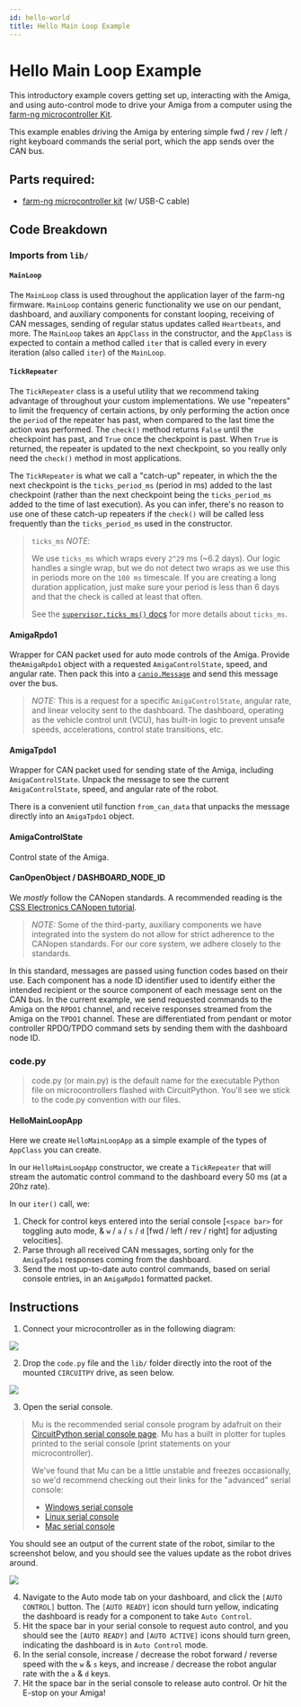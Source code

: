 ```yaml
---
id: hello-world
title: Hello Main Loop Example
---
```

# Hello Main Loop Example

This introductory example covers getting set up, interacting with the Amiga, and
using auto-control mode to drive your Amiga from a computer
using the [farm-ng microcontroller Kit](https://farm-ng.com/products/microcontroller-kit).

This example enables driving the Amiga by entering simple fwd / rev / left / right keyboard commands the serial port, which the app sends over the CAN bus.

## Parts required:

- [farm-ng microcontroller kit](https://farm-ng.com/products/microcontroller-kit) (w/ USB-C cable)

## Code Breakdown

### Imports from `lib/`

#### `MainLoop`

The `MainLoop` class is used throughout the application layer of the farm-ng firmware.
`MainLoop` contains generic functionality we use on our pendant, dashboard, and auxiliary components for constant looping, receiving of CAN messages, sending of regular status updates called `Heartbeats`, and more.
The `MainLoop` takes an `AppClass` in the constructor, and the `AppClass` is expected to contain a method called `iter` that is called every in every iteration (also called `iter`) of the `MainLoop`.


#### `TickRepeater`

The `TickRepeater` class is a useful utility that we recommend taking advantage of throughout your custom implementations.
We use "repeaters" to limit the frequency of certain actions, by only performing the action once the `period` of the repeater has past, when compared to the last time the action was performed.
The `check()` method returns `False` until the checkpoint has past, and `True` once the checkpoint is past.
When `True` is returned, the repeater is updated to the next checkpoint, so you really only need the `check()` method in most applications.

The `TickRepeater` is what we call a "catch-up" repeater, in which the the next checkpoint is the `ticks_period_ms` (period in ms) added to the last checkpoint (rather than the next checkpoint being the `ticks_period_ms` added to the time of last execution).
As you can infer, there's no reason to use one of these catch-up repeaters if the `check()` will be called less frequently than the `ticks_period_ms` used in the constructor.


> `ticks_ms` _NOTE_:
>
> We use `ticks_ms`
> which wraps every `2^29` ms (~6.2 days).
> Our logic handles a single wrap, but we do not detect two wraps
> as we use this in periods more on the `100 ms` timescale.
> If you are creating a long duration application,
> just make sure your period is less than 6 days and that the check
> is called at least that often.
>
> See the [`supervisor.ticks_ms()` docs](https://docs.circuitpython.org/en/latest/shared-bindings/supervisor/#supervisor.ticks_ms)
> for more details about `ticks_ms`.


#### AmigaRpdo1

Wrapper for CAN packet used for auto mode controls of the Amiga.
Provide the`AmigaRpdo1` object with a requested `AmigaControlState`, speed, and angular rate.
Then pack this into a [`canio.Message`](https://docs.circuitpython.org/en/latest/shared-bindings/canio/index.html#canio.Message) and send this message over the bus.

> *NOTE:* This is a request for a specific `AmigaControlState`, angular rate, and linear velocity sent to the dashboard.
> The dashboard, operating as the vehicle control unit (VCU), has built-in logic to prevent unsafe speeds, accelerations, control state transitions, etc.

#### AmigaTpdo1

Wrapper for CAN packet used for sending state of the Amiga, including `AmigaControlState`.
Unpack the message to see the current `AmigaControlState`, speed, and angular rate of the robot.

There is a convenient util function `from_can_data` that unpacks the message directly into an `AmigaTpdo1` object.

#### AmigaControlState

Control state of the Amiga.

#### CanOpenObject / DASHBOARD_NODE_ID

We *mostly* follow the CANopen standards.
A recommended reading is the [CSS Electronics CANopen tutorial](https://www.csselectronics.com/pages/canopen-tutorial-simple-intro).

> *NOTE:* Some of the third-party, auxiliary components we have integrated into the system do not allow for strict adherence to the CANopen standards.
> For our core system, we adhere closely to the standards.

In this standard, messages are passed using function codes based on their use.
Each component has a node ID identifier used to identify either the intended recipient or the source component of each message sent on the CAN bus.
In the current example, we send requested commands to the Amiga on the `RPDO1` channel, and receive responses streamed from the Amiga on the `TPDO1` channel.
These are differentiated from pendant or motor controller RPDO/TPDO command sets by sending them with the dashboard node ID.

### code.py

> code.py (or main.py) is the default name for the executable Python file on microcontrollers flashed with CircuitPython.
> You'll see we stick to the code.py convention with our files.

#### HelloMainLoopApp

Here we create `HelloMainLoopApp` as a simple example of the types of `AppClass` you can create.

In our `HelloMainLoopApp` constructor, we create a `TickRepeater` that will stream the automatic control command to the dashboard every 50 ms (at a 20hz rate).

In our `iter()` call, we:
1. Check for control keys entered into the serial console [`<space bar>` for toggling auto mode, & `w` / `a` / `s` / `d` [fwd / left / rev / right] for adjusting velocities].
2. Parse through all received CAN messages, sorting only for the `AmigaTpdo1` responses coming from the dashboard.
3. Send the most up-to-date auto control commands, based on serial console entries, in an `AmigaRpdo1` formatted packet.


## Instructions

1. Connect your microcontroller as in the following diagram:
<!-- <p align="center">
<img src="./assets/hello_main_loop_diagram.png" alt="drawing" width="600"/>
</p> -->
![](./assets/hello_main_loop_diagram.png)

2. Drop the `code.py` file and the `lib/` folder directly into the root of the mounted `CIRCUITPY` drive, as seen below.

<!-- <p align="center">
<img src="./assets/hello_main_loop_filesystem.png" alt="drawing" width="500"/>
</p> -->
![](./assets/hello_main_loop_filesystem.png)

3. Open the serial console.

> Mu is the recommended serial console program by adafruit on their [CircuitPython serial console page](https://learn.adafruit.com/welcome-to-circuitpython/kattni-connecting-to-the-serial-console).
> Mu has a built in plotter for tuples printed to the serial console (print statements on your microcontroller).
>
> We've found that Mu can be a little unstable and freezes occasionally,
> so we'd recommend checking out their links for the "advanced" serial console:
>
> - [Windows serial console](https://learn.adafruit.com/welcome-to-circuitpython/advanced-serial-console-on-windows)
> - [Linux serial console](https://learn.adafruit.com/welcome-to-circuitpython/advanced-serial-console-on-linux)
> - [Mac serial console](https://learn.adafruit.com/welcome-to-circuitpython/advanced-serial-console-on-mac-and-linux)

You should see an output of the current state of the robot, similar to the screenshot below, and you should see the values update as the robot drives around.

<!-- <p align="center">
<img src="./assets/hello_main_loop_console.png" alt="drawing" width="650"/>
</p> -->
![](./assets/hello_main_loop_console.png)

4. Navigate to the Auto mode tab on your dashboard, and click the `[AUTO CONTROL]` button. The `[AUTO READY]` icon should turn yellow, indicating the dashboard is ready for a component to take `Auto Control`.
5. Hit the space bar in your serial console to request auto control, and you should see the `[AUTO READY]` and `[AUTO ACTIVE]` icons should turn green, indicating the dashboard is in `Auto Control` mode.
6. In the serial console, increase / decrease the robot forward / reverse speed with the `w` & `s` keys, and increase / decrease the robot angular rate with the `a` & `d` keys.
7. Hit the space bar in the serial console to release auto control. Or hit the E-stop on your Amiga!

